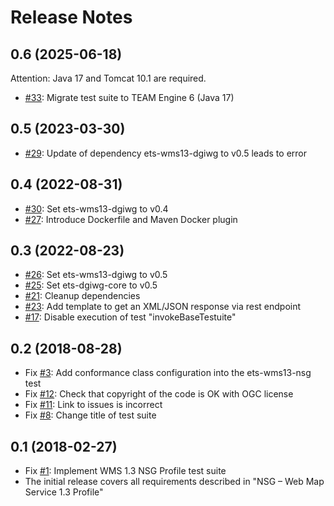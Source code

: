 # Release Notes

## 0.6 (2025-06-18)

Attention: Java 17 and Tomcat 10.1 are required.

- [#33](https://github.com/opengeospatial/ets-wms13-nsg/issues/33): Migrate test suite to TEAM Engine 6 (Java 17)

## 0.5 (2023-03-30)

- [#29](https://github.com/opengeospatial/ets-wms13-nsg/issues/29): Update of dependency ets-wms13-dgiwg to v0.5 leads to error

## 0.4 (2022-08-31)

- [#30](https://github.com/opengeospatial/ets-wms13-nsg/pull/30): Set ets-wms13-dgiwg to v0.4
- [#27](https://github.com/opengeospatial/ets-wms13-nsg/issues/27): Introduce Dockerfile and Maven Docker plugin

## 0.3 (2022-08-23)

- [#26](https://github.com/opengeospatial/ets-wms13-nsg/pull/26): Set ets-wms13-dgiwg to v0.5
- [#25](https://github.com/opengeospatial/ets-wms13-nsg/pull/25): Set ets-dgiwg-core to v0.5
- [#21](https://github.com/opengeospatial/ets-wms13-nsg/issues/21): Cleanup dependencies
- [#23](https://github.com/opengeospatial/ets-wms13-nsg/issues/23): Add template to get an XML/JSON response via rest endpoint
- [#17](https://github.com/opengeospatial/ets-wms13-nsg/issues/17): Disable execution of test "invokeBaseTestuite"

## 0.2 (2018-08-28)

- Fix [#3](https://github.com/opengeospatial/ets-wms13-nsg/issues/3): Add conformance class configuration into the ets-wms13-nsg test
- Fix [#12](https://github.com/opengeospatial/ets-wms13-nsg/issues/12): Check that copyright of the code is OK with OGC license
- Fix [#11](https://github.com/opengeospatial/ets-wms13-nsg/issues/11): Link to issues is incorrect
- Fix [#8](https://github.com/opengeospatial/ets-wms13-nsg/issues/8): Change title of test suite

## 0.1 (2018-02-27)

- Fix [#1](https://github.com/opengeospatial/ets-wms13-nsg/issues/1): Implement WMS 1.3 NSG Profile test suite
- The initial release covers all requirements described in "NSG – Web Map Service 1.3 Profile"

